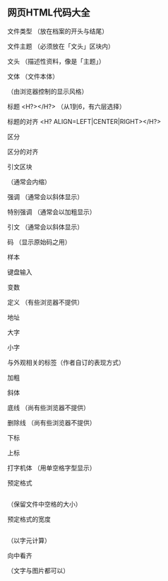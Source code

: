 
## 网页HTML代码大全

文件类型 <HTML></HTML> （放在档案的开头与结尾）

文件主题 <TITLE></TITLE> （必须放在「文头」区块内）

文头 <HEAD></HEAD> （描述性资料，像是「主题」）

文体 <BODY></BODY> （文件本体）

（由浏览器控制的显示风格）

标题 <H?></H?> （从1到6，有六层选择）

标题的对齐 <H? ALIGN=LEFT|CENTER|RIGHT></H?>

区分 <DIV></DIV>

区分的对齐 <DIV ALIGN=LEFT|RIGHT|CENTER|JUSTIFY></DIV>

引文区块 <BLOCKQUOTE></BLOCKQUOTE> （通常会内缩）

强调 <EM></EM> （通常会以斜体显示）

特别强调 <STRONG></STRONG> （通常会以加粗显示）

引文 <CITE></CITE> （通常会以斜体显示）

码 <CODE></CODE> （显示原始码之用）

样本 <SAMP></SAMP>

键盘输入 <KBD></KBD>

变数 <VAR></VAR>

定义 <DFN></DFN> （有些浏览器不提供）

地址 <ADDRESS></ADDRESS>

大字 <BIG></BIG>

小字 <SMALL></SMALL>

与外观相关的标签（作者自订的表现方式）

加粗 <B></B>

斜体 <I></I>

底线 <U></U> （尚有些浏览器不提供）

删除线 <S></S> （尚有些浏览器不提供）

下标 <SUB></SUB>

上标 <SUP></SUP>

打字机体 <TT></TT> （用单空格字型显示）

预定格式 <PRE></PRE> （保留文件中空格的大小）

预定格式的宽度 <PRE WIDTH=?></PRE>（以字元计算）

向中看齐 <CENTER></CENTER> （文字与图片都可以）
